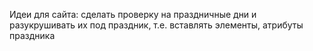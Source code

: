Идеи для сайта: сделать проверку на праздничные дни и разукрушивать их под праздник, т.е. вставлять элементы, атрибуты праздника